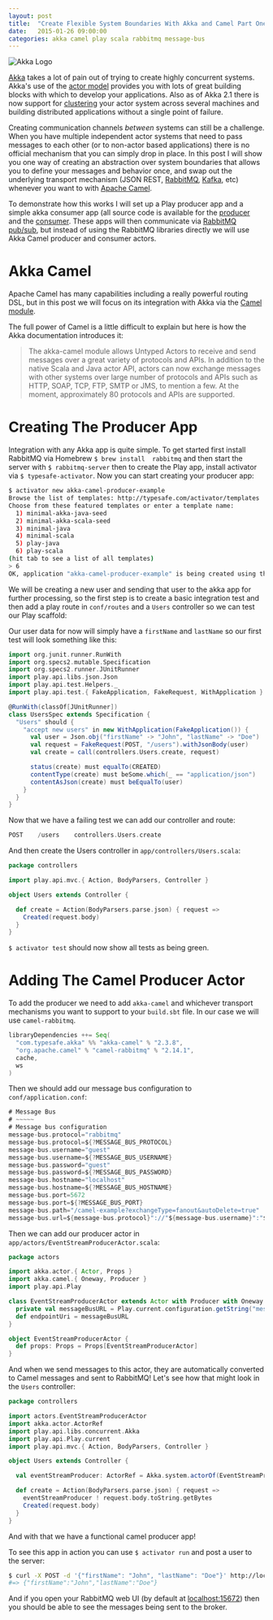 ```yaml
---
layout: post
title:  "Create Flexible System Boundaries With Akka and Camel Part One"
date:   2015-01-26 09:00:00
categories: akka camel play scala rabbitmq message-bus
---
```


![Akka Logo](https://jtescher.github.io/assets/create-flexible-system-boundaries-with-akka-and-camel-part-one/akka-logo.png)

[Akka](http://akka.io/) takes a lot of pain out of trying to create highly concurrent systems. Akka's use of the 
[actor model](https://en.wikipedia.org/wiki/Actor_model) provides you with lots of great building blocks with which to 
develop your applications. Also as of Akka 2.1 there is now support for 
[clustering](http://doc.akka.io/docs/akka/snapshot/scala/cluster-usage.html) your actor system across several machines 
and building distributed applications without a single point of failure.

Creating communication channels *between* systems can still be a challenge. When you have multiple independent actor 
systems that need to pass messages to each other (or to non-actor based applications) there is no official mechanism 
that you can simply drop in place. In this post I will show you one way of creating an abstraction over system 
boundaries that allows you to define your messages and behavior once, and swap out the underlying transport mechanism 
(JSON REST, [RabbitMQ](https://www.rabbitmq.com), [Kafka](https://kafka.apache.org), etc) whenever you want to with
[Apache Camel](https://camel.apache.org).

To demonstrate how this works I will set up a Play producer app and a simple akka consumer app (all source code is 
available for the [producer](https://github.com/jtescher/akka-camel-producer-example) and the 
[consumer](https://github.com/jtescher/akka-camel-consumer-example). These apps will then communicate via 
[RabbitMQ pub/sub](https://www.rabbitmq.com/tutorials/tutorial-three-python.html), but instead of using the RabbitMQ 
libraries directly we will use Akka Camel producer and consumer actors.


Akka Camel
==========

Apache Camel has many capabilities including a really powerful routing DSL, but in this post we will focus on its 
integration with Akka via the [Camel module](http://doc.akka.io/docs/akka/snapshot/scala/camel.html).

The full power of Camel is a little difficult to explain but here is how the Akka documentation introduces it:

> The akka-camel module allows Untyped Actors to receive and send messages over a great variety of protocols and APIs.
> In addition to the native Scala and Java actor API, actors can now exchange messages with other systems over large
> number of protocols and APIs such as HTTP, SOAP, TCP, FTP, SMTP or JMS, to mention a few. At the moment, approximately
> 80 protocols and APIs are supported.


Creating The Producer App
=========================

Integration with any Akka app is quite simple. To get started first install RabbitMQ via Homebrew `$ brew install 
rabbitmq` and then start the server with `$ rabbitmq-server` then to create the Play app, install activator via 
`$ typesafe-activator`. Now you can start creating your producer app:

```bash
$ activator new akka-camel-producer-example
Browse the list of templates: http://typesafe.com/activator/templates
Choose from these featured templates or enter a template name:
  1) minimal-akka-java-seed
  2) minimal-akka-scala-seed
  3) minimal-java
  4) minimal-scala
  5) play-java
  6) play-scala
(hit tab to see a list of all templates)
> 6
OK, application "akka-camel-producer-example" is being created using the "play-scala" template.
```

We will be creating a new user and sending that user to the akka app for further processing, so the first step is to 
create a basic integration test and then add a play route in `conf/routes` and a `Users` controller so we can test our 
Play scaffold:

Our user data for now will simply have a `firstName` and `lastName` so our first test will look something like this:

```scala
import org.junit.runner.RunWith
import org.specs2.mutable.Specification
import org.specs2.runner.JUnitRunner
import play.api.libs.json.Json
import play.api.test.Helpers._
import play.api.test.{ FakeApplication, FakeRequest, WithApplication }

@RunWith(classOf[JUnitRunner])
class UsersSpec extends Specification {
  "Users" should {
    "accept new users" in new WithApplication(FakeApplication()) {
      val user = Json.obj("firstName" -> "John", "lastName" -> "Doe")
      val request = FakeRequest(POST, "/users").withJsonBody(user)
      val create = call(controllers.Users.create, request)

      status(create) must equalTo(CREATED)
      contentType(create) must beSome.which(_ == "application/json")
      contentAsJson(create) must beEqualTo(user)
    }
  }
}
```

Now that we have a failing test we can add our controller and route:

```scala
POST    /users    controllers.Users.create
```

And then create the Users controller in `app/controllers/Users.scala`:

```scala
package controllers

import play.api.mvc.{ Action, BodyParsers, Controller }

object Users extends Controller {

  def create = Action(BodyParsers.parse.json) { request =>
    Created(request.body)
  }
}
```

`$ activator test` should now show all tests as being green.


Adding The Camel Producer Actor
==============================

To add the producer we need to add `akka-camel` and whichever transport mechanisms you want to support to your
`build.sbt` file. In our case we will use `camel-rabbitmq`.

```scala
libraryDependencies ++= Seq(
  "com.typesafe.akka" %% "akka-camel" % "2.3.8",
  "org.apache.camel" % "camel-rabbitmq" % "2.14.1",
  cache,
  ws
)
```

Then we should add our message bus configuration to `conf/application.conf`:

```scala
# Message Bus
# ~~~~~
# Message bus configuration
message-bus.protocol="rabbitmq"
message-bus.protocol=${?MESSAGE_BUS_PROTOCOL}
message-bus.username="guest"
message-bus.username=${?MESSAGE_BUS_USERNAME}
message-bus.password="guest"
message-bus.password=${?MESSAGE_BUS_PASSWORD}
message-bus.hostname="localhost"
message-bus.hostname=${?MESSAGE_BUS_HOSTNAME}
message-bus.port=5672
message-bus.port=${?MESSAGE_BUS_PORT}
message-bus.path="/camel-example?exchangeType=fanout&autoDelete=true"
message-bus.url=${message-bus.protocol}"://"${message-bus.username}":"${message-bus.password}"@"${message-bus.hostname}":"${message-bus.port}${message-bus.path}
```

Then we can add our producer actor in `app/actors/EventStreamProducerActor.scala`:

```scala
package actors

import akka.actor.{ Actor, Props }
import akka.camel.{ Oneway, Producer }
import play.api.Play

class EventStreamProducerActor extends Actor with Producer with Oneway {
  private val messageBusURL = Play.current.configuration.getString("message-bus.url").get
  def endpointUri = messageBusURL
}

object EventStreamProducerActor {
  def props: Props = Props[EventStreamProducerActor]
}
```

And when we send messages to this actor, they are automatically converted to Camel messages and sent to RabbitMQ! Let's 
see how that might look in the `Users` controller:

```scala
package controllers

import actors.EventStreamProducerActor
import akka.actor.ActorRef
import play.api.libs.concurrent.Akka
import play.api.Play.current
import play.api.mvc.{ Action, BodyParsers, Controller }

object Users extends Controller {

  val eventStreamProducer: ActorRef = Akka.system.actorOf(EventStreamProducerActor.props)

  def create = Action(BodyParsers.parse.json) { request =>
    eventStreamProducer ! request.body.toString.getBytes
    Created(request.body)
  }
}
```

And with that we have a functional camel producer app! 

To see this app in action you can use `$ activator run` and post a user to the server:

```bash
$ curl -X POST -d '{"firstName": "John", "lastName": "Doe"}' http://localhost:9000/users -H 'Content-Type: application/json'
#=> {"firstName":"John","lastName":"Doe"}
```

And if you open your RabbitMQ web UI (by default at [localhost:15672](http://localhost:15672)) then you should be able to see the 
messages being sent to the broker.


